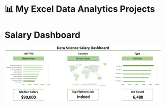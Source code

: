 # 📊 My Excel Data Analytics Projects
# Salary Dashboard

![Salary Dashboard](Images\1_Salary_Dashboard.PNG)
